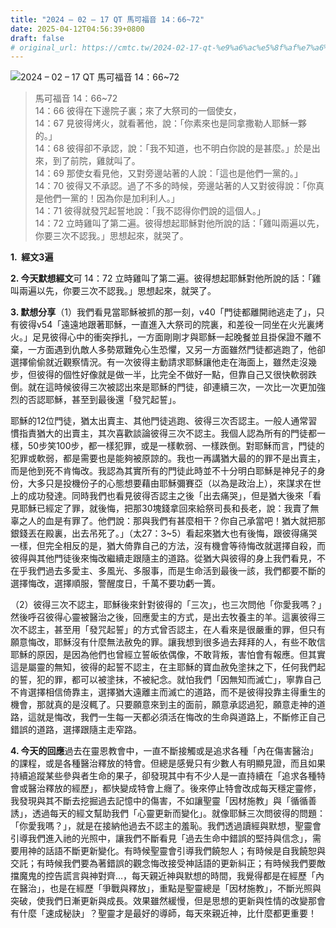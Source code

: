 ```yaml
---
title: "2024 – 02 – 17 QT 馬可福音 14：66~72"
date: 2025-04-12T04:56:39+0800
draft: false
# original_url: https://cmtc.tw/2024-02-17-qt-%e9%a6%ac%e5%8f%af%e7%a6%8f%e9%9f%b3-14%ef%bc%9a6672
---
```


![2024 – 02 – 17 QT 馬可福音 14：66~72](/images/qt.jpg  "2024 – 02 – 17 QT 馬可福音 14：66~72")

> 馬可福音 14：66~72  
> 14：66 彼得在下邊院子裏；來了大祭司的一個使女，  
> 14：67 見彼得烤火，就看著他，說：「你素來也是同拿撒勒人耶穌一夥的。」  
> 14：68 彼得卻不承認，說：「我不知道，也不明白你說的是甚麼。」於是出來，到了前院，雞就叫了。  
> 14：69 那使女看見他，又對旁邊站著的人說：「這也是他們一黨的。」  
> 14：70 彼得又不承認。過了不多的時候，旁邊站著的人又對彼得說：「你真是他們一黨的！因為你是加利利人。」  
> 14：71 彼得就發咒起誓地說：「我不認得你們說的這個人。」  
> 14：72 立時雞叫了第二遍。彼得想起耶穌對他所說的話：「雞叫兩遍以先，你要三次不認我。」思想起來，就哭了。

**1.  經文3遍**

**2. 今天默想經文**可 14：72 立時雞叫了第二遍。彼得想起耶穌對他所說的話：「雞叫兩遍以先，你要三次不認我。」思想起來，就哭了。

**3. 默想分享**（1）我們看見當耶穌被抓的那一刻，v40「門徒都離開祂逃走了」，只有彼得v54「遠遠地跟著耶穌，一直進入大祭司的院裏，和差役一同坐在火光裏烤火。」足見彼得心中的衝突掙扎，一方面剛剛才與耶穌一起晚餐並且掛保證不離不棄，一方面遇到仇敵人多勢眾難免心生恐懼，又另一方面雖然門徒都逃跑了，他卻選擇偷偷就近觀察情況。有一次彼得主動請求耶穌讓他走在海面上，雖然走沒幾步，但彼得的個性好像就是做一半，比完全不做好一點，但靠自己又很快軟弱跌倒。就在這時候彼得三次被認出來是耶穌的門徒，卻連續三次，一次比一次更加強烈的否認耶穌，甚至到最後還「發咒起誓」。

耶穌的12位門徒，猶太出賣主、其他門徒逃跑、彼得三次否認主。一般人通常習慣指責猶大的出賣主，其次喜歡談論彼得三次不認主。我個人認為所有的門徒都一樣，50步笑100步，都一樣犯罪，或是一樣軟弱、一樣跌倒。對耶穌而言，門徒的犯罪或軟弱，都是需要也是能夠被原諒的。我也一再講猶大最的的罪不是出賣主，而是他到死不肯悔改。我認為其實所有的門徒此時並不十分明白耶穌是神兒子的身份，大多只是投機份子的心態想要藉由耶穌彌賽亞（以為是政治上），來謀求在世上的成功發達。同時我們也看見彼得否認主之後「出去痛哭」，但是猶大後來「看見耶穌已經定了罪，就後悔，把那30塊錢拿回來給祭司長和長老，說：我賣了無辜之人的血是有罪了。他們說：那與我們有甚麼相干？你自己承當吧！猶大就把那銀錢丟在殿裏，出去吊死了。」（太27：3~5）看起來猶大也有後悔，跟彼得痛哭一樣，但完全相反的是，猶大倚靠自己的方法，沒有機會等待悔改就選擇自殺，而彼得與其他門徒後來悔改繼續走跟隨主的道路。從猶大與彼得的身上我們看見，不在乎我們過去多愛主、多風光、多服事，而是生命活到最後一該，我們都要不斷的選擇悔改，選擇順服，警醒度日，千萬不要功虧一簣。

（2）彼得三次不認主，耶穌後來針對彼得的「三次」，也三次問他「你愛我嗎？」然後呼召彼得心靈被醫治之後，回應愛主的方式，是出去牧養主的羊。這裏彼得三次不認主，甚至用「發咒起誓」的方式曾否認主，在人看來是很嚴重的罪，但只有願意悔改，耶穌沒有什麼無法赦免的罪。讓我想到很多過去拜拜的人，有些不敢信耶穌的原因，是因為他們也曾經立誓皈依偶像，不敢背叛，害怕會有報應。但其實這是屬靈的無知，彼得的起誓不認主，在主耶穌的寶血赦免塗抹之下，任何我們起的誓，犯的罪，都可以被塗抹，不被紀念。就怕我們「因無知而滅亡」，寧靠自己不肯選擇相信倚靠主，選擇猶大遠離主而滅亡的道路，而不是彼得投靠主得重生的機會，那就真的是沒輒了。只要願意來到主的面前，願意承認過犯，願意走神的道路，這就是悔改，我們一生每一天都必須活在悔改的生命與道路上，不斷修正自己錯誤的道路，選擇跟隨主走窄路。

**4. 今天的回應**過去在靈恩教會中，一直不斷接觸或是追求各種「內在傷害醫治」的課程，或是各種醫治釋放的特會。但總是感覺只有少數人有明顯見證，而且如果持續追蹤某些參與者生命的果子，卻發現其中有不少人是一直持續在「追求各種特會或醫治釋放的經歷」，都快變成特會上癮了。後來停止特會改成每天穩定靈修，我發現與其不斷去挖掘過去記憶中的傷害，不如讓聖靈「因材施教」與「循循善誘」，透過每天的經文幫助我們「心靈更新而變化」。就像耶穌三次問彼得的問題：「你愛我嗎？」，就是在接納他過去不認主的羞恥。我們透過讀經與默想，聖靈會引導我們進入祂的光照中，讓我們不斷看見「過去生命中錯誤的堅持與信念」，需要用神的話語不斷更新變化。有時候聖靈會引導我們饒恕人；有時候是自我饒恕與交託；有時候我們要為著錯誤的觀念悔改接受神話語的更新糾正；有時候我們要敵擋魔鬼的控告謊言與神對齊…，每天親近神與默想的時間，我覺得都是在經歷「內在醫治」，也是在經歷「爭戰與釋放」，重點是聖靈總是「因材施教」，不斷光照與突破，使我們日漸更新與成長。效果雖然緩慢，但是思想的更新與性情的改變那會有什麼「速成秘訣」？聖靈才是最好的導師，每天來親近神，比什麼都更重要！
